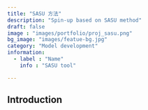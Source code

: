 ```yaml
---
title: "SASU 方法"
description: "Spin-up based on SASU method"
draft: false
image : "images/portfolio/proj_sasu.png"
bg_image: "images/featue-bg.jpg"
category: "Model development"
information:
  - label : "Name"
    info : "SASU tool"

---
```


## Introduction
